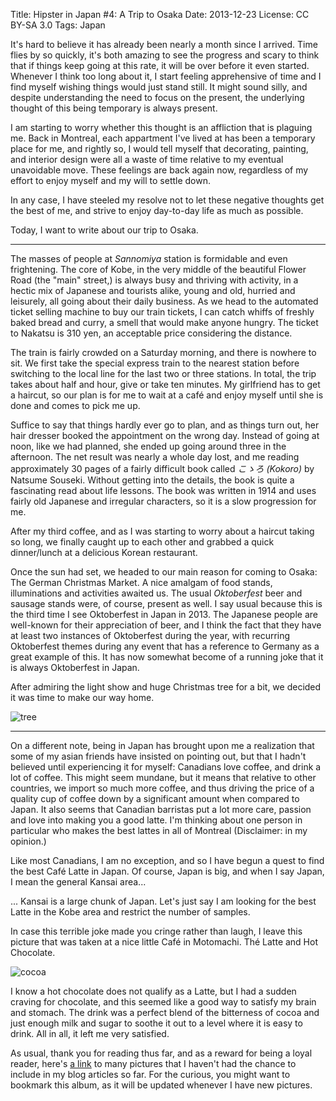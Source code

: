 Title:   Hipster in Japan #4: A Trip to Osaka
Date:    2013-12-23
License: CC BY-SA 3.0
Tags:    Japan

It's hard to believe it has already been nearly a month since I arrived. Time
flies by so quickly, it's both amazing to see the progress and scary to think
that if things keep going at this rate, it will be over before it even
started. Whenever I think too long about it, I start feeling apprehensive of
time and I find myself wishing things would just stand still. It might sound
silly, and despite understanding the need to focus on the present, the
underlying thought of this being temporary is always present.

I am starting to worry whether this thought is an affliction that is plaguing
me. Back in Montreal, each appartment I've lived at has been a temporary place
for me, and rightly so, I would tell myself that decorating, painting, and
interior design were all a waste of time relative to my eventual unavoidable
move. These feelings are back again now, regardless of my effort to enjoy myself
and my will to settle down.

In any case, I have steeled my resolve not to let these negative thoughts get
the best of me, and strive to enjoy day-to-day life as much as possible.

Today, I want to write about our trip to Osaka.

-----------------------------------------------

The masses of people at *Sannomiya* station is formidable and even
frightening. The core of Kobe, in the very middle of the beautiful Flower Road
(the "main" street,) is always busy and thriving with activity, in a hectic mix
of Japanese and tourists alike, young and old, hurried and leisurely, all going
about their daily business. As we head to the automated ticket selling machine
to buy our train tickets, I can catch whiffs of freshly baked bread and curry, a
smell that would make anyone hungry. The ticket to Nakatsu is 310 yen, an
acceptable price considering the distance.

The train is fairly crowded on a Saturday morning, and there is nowhere to
sit. We first take the special express train to the nearest station before
switching to the local line for the last two or three stations. In total, the
trip takes about half and hour, give or take ten minutes. My girlfriend has to
get a haircut, so our plan is for me to wait at a café and enjoy myself until
she is done and comes to pick me up.

Suffice to say that things hardly ever go to plan, and as things turn out, her
hair dresser booked the appointment on the wrong day. Instead of going at noon,
like we had planned, she ended up going around three in the afternoon. The net
result was nearly a whole day lost, and me reading approximately 30 pages of a
fairly difficult book called *こゝろ (Kokoro)* by Natsume Souseki. Without
getting into the details, the book is quite a fascinating read about life
lessons. The book was written in 1914 and uses fairly old Japanese and irregular
characters, so it is a slow progression for me.

After my third coffee, and as I was starting to worry about a haircut taking so
long, we finally caught up to each other and grabbed a quick dinner/lunch at a
delicious Korean restaurant.

Once the sun had set, we headed to our main reason for coming to Osaka: The
German Christmas Market. A nice amalgam of food stands, illuminations and
activities awaited us. The usual *Oktoberfest* beer and sausage stands were, of
course, present as well. I say usual because this is the third time I see
Oktoberfest in Japan in 2013. The Japanese people are well-known for their
appreciation of beer, and I think the fact that they have at least two instances
of Oktoberfest during the year, with recurring Oktoberfest themes during any
event that has a reference to Germany as a great example of this. It has now
somewhat become of a running joke that it is always Oktoberfest in Japan.

After admiring the light show and huge Christmas tree for a bit, we decided it
was time to make our way home.

![tree]

-----------------------------

On a different note, being in Japan has brought upon me a realization that some
of my asian friends have insisted on pointing out, but that I hadn't believed
until experiencing it for myself: Canadians love coffee, and drink a lot of
coffee. This might seem mundane, but it means that relative to other countries,
we import so much more coffee, and thus driving the price of a quality cup of
coffee down by a significant amount when compared to Japan. It also seems that
Canadian barristas put a lot more care, passion and love into making you a good
latte. I'm thinking about one person in particular who makes the best lattes in
all of Montreal (Disclaimer: in my opinion.)

Like most Canadians, I am no exception, and so I have begun a quest to find the
best Café Latte in Japan. Of course, Japan is big, and when I say Japan, I mean
the general Kansai area...

... Kansai is a large chunk of Japan. Let's just say I am looking for the best
Latte in the Kobe area and restrict the number of samples.

In case this terrible joke made you cringe rather than laugh, I leave this
picture that was taken at a nice little Café in Motomachi. Thé Latte and Hot
Chocolate.

![cocoa]

I know a hot chocolate does not qualify as a Latte, but I had a sudden craving
for chocolate, and this seemed like a good way to satisfy my brain and
stomach. The drink was a perfect blend of the bitterness of cocoa and just
enough milk and sugar to soothe it out to a level where it is easy to drink. All
in all, it left me very satisfied.

As usual, thank you for reading thus far, and as a reward for being a loyal
reader, here's [a link][pics] to many pictures that I haven't had the chance to
include in my blog articles so far. For the curious, you might want to bookmark
this album, as it will be updated whenever I have new pictures.

[tree]: /img/hij/tree.jpg "The Tall Christmas Tree"
[cocoa]: /img/hij/cocoa.jpg "Thé Latte on the Left and Hot Chocolate on the Right"
[pics]: https://plus.google.com/photos/103265693262609898455/albums/5960375363229116097 "Hipster in Japan Photo Album"
